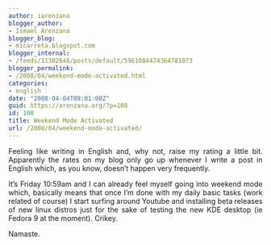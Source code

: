 ```yaml
---
author: iarenzana
blogger_author:
- Ismael Arenzana
blogger_blog:
- micarreta.blogspot.com
blogger_internal:
- /feeds/11302648/posts/default/5961084474364781073
blogger_permalink:
- /2008/04/weekend-mode-activated.html
categories:
- english
date: "2008-04-04T09:01:00Z"
guid: https://arenzana.org/?p=108
id: 108
title: Weekend Mode Activated
url: /2008/04/weekend-mode-activated/
---
```

<p style="text-align: justify;">
  Feeling like writing in English and, why not, raise my rating a little bit. Apparently the rates on my blog only go up whenever I write a post in English which, as you know, doesn&#8217;t happen very frequently.
</p>

<p style="text-align: justify;">
  It&#8217;s Friday 10:59am and I can already feel myself going into weekend mode which, basically means that once I&#8217;m done with my daily basic tasks (work related of course) I start surfing around Youtube and installing beta releases of new linux distros just for the sake of testing the new KDE desktop (ie Fedora 9 at the moment). Crikey.
</p>

<p style="text-align: justify;">
  Namaste.
</p>